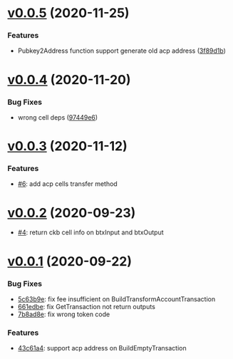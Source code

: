 # [v0.0.5](https://github.com/shaojunda/ckb-bitpie-sdk/compare/v0.0.4...v0.0.5) (2020-11-25)


### Features

* Pubkey2Address function support generate old acp address ([3f89d1b](https://github.com/shaojunda/ckb-bitpie-sdk/commit/3f89d1b))



# [v0.0.4](https://github.com/shaojunda/ckb-bitpie-sdk/compare/v0.0.3...v0.0.4) (2020-11-20)


### Bug Fixes

* wrong cell deps ([97449e6](https://github.com/shaojunda/ckb-bitpie-sdk/commit/97449e6))



# [v0.0.3](https://github.com/shaojunda/ckb-bitpie-sdk/compare/v0.0.2...v0.0.3) (2020-11-12)


### Features

* [#6](https://github.com/shaojunda/ckb-bitpie-sdk/pull/6): add acp cells transfer method



# [v0.0.2](https://github.com/shaojunda/ckb-bitpie-sdk/compare/v0.0.1...v0.0.2) (2020-09-23)

* [#4](https://github.com/shaojunda/ckb-bitpie-sdk/pull/4): return ckb cell info on btxInput and btxOutput

# [v0.0.1](https://github.com/shaojunda/ckb-bitpie-sdk/tree/v0.0.1) (2020-09-22)


### Bug Fixes

* [5c63b9e](https://github.com/shaojunda/ckb-bitpie-sdk/commit/5c63b9e): fix fee insufficient on BuildTransformAccountTransaction
* [661edbe](https://github.com/shaojunda/ckb-bitpie-sdk/commit/661edbe): fix GetTransaction not return outputs
* [7b8ad8e](https://github.com/shaojunda/ckb-bitpie-sdk/commit/7b8ad8e): fix wrong token code 


### Features

* [43c61a4](https://github.com/shaojunda/ckb-bitpie-sdk/commit/43c61a4): support acp address on BuildEmptyTransaction



